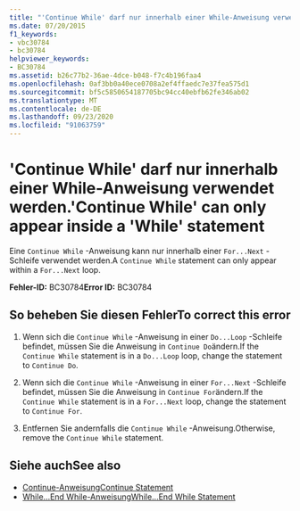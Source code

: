 ```yaml
---
title: "'Continue While' darf nur innerhalb einer While-Anweisung verwendet werden."
ms.date: 07/20/2015
f1_keywords:
- vbc30784
- bc30784
helpviewer_keywords:
- BC30784
ms.assetid: b26c77b2-36ae-4dce-b048-f7c4b196faa4
ms.openlocfilehash: 0af3bb0a40ece0708a2ef4ffaedc7e37fea575d1
ms.sourcegitcommit: bf5c5850654187705bc94cc40ebfb62fe346ab02
ms.translationtype: MT
ms.contentlocale: de-DE
ms.lasthandoff: 09/23/2020
ms.locfileid: "91063759"
---
```

# <a name="continue-while-can-only-appear-inside-a-while-statement"></a><span data-ttu-id="567a0-102">'Continue While' darf nur innerhalb einer While-Anweisung verwendet werden.</span><span class="sxs-lookup"><span data-stu-id="567a0-102">'Continue While' can only appear inside a 'While' statement</span></span>

<span data-ttu-id="567a0-103">Eine `Continue While` -Anweisung kann nur innerhalb einer `For...Next` -Schleife verwendet werden.</span><span class="sxs-lookup"><span data-stu-id="567a0-103">A `Continue While` statement can only appear within a `For...Next` loop.</span></span>  
  
 <span data-ttu-id="567a0-104">**Fehler-ID:** BC30784</span><span class="sxs-lookup"><span data-stu-id="567a0-104">**Error ID:** BC30784</span></span>  
  
## <a name="to-correct-this-error"></a><span data-ttu-id="567a0-105">So beheben Sie diesen Fehler</span><span class="sxs-lookup"><span data-stu-id="567a0-105">To correct this error</span></span>  
  
1. <span data-ttu-id="567a0-106">Wenn sich die `Continue While` -Anweisung in einer `Do...Loop` -Schleife befindet, müssen Sie die Anweisung in `Continue Do`ändern.</span><span class="sxs-lookup"><span data-stu-id="567a0-106">If the `Continue While` statement is in a `Do...Loop` loop, change the statement to `Continue Do`.</span></span>  
  
2. <span data-ttu-id="567a0-107">Wenn sich die `Continue While` -Anweisung in einer `For...Next` -Schleife befindet, müssen Sie die Anweisung in `Continue For`ändern.</span><span class="sxs-lookup"><span data-stu-id="567a0-107">If the `Continue While` statement is in a `For...Next` loop, change the statement to `Continue For`.</span></span>  
  
3. <span data-ttu-id="567a0-108">Entfernen Sie andernfalls die `Continue While` -Anweisung.</span><span class="sxs-lookup"><span data-stu-id="567a0-108">Otherwise, remove the `Continue While` statement.</span></span>  
  
## <a name="see-also"></a><span data-ttu-id="567a0-109">Siehe auch</span><span class="sxs-lookup"><span data-stu-id="567a0-109">See also</span></span>

- [<span data-ttu-id="567a0-110">Continue-Anweisung</span><span class="sxs-lookup"><span data-stu-id="567a0-110">Continue Statement</span></span>](../language-reference/statements/continue-statement.md)
- [<span data-ttu-id="567a0-111">While...End While-Anweisung</span><span class="sxs-lookup"><span data-stu-id="567a0-111">While...End While Statement</span></span>](../language-reference/statements/while-end-while-statement.md)
